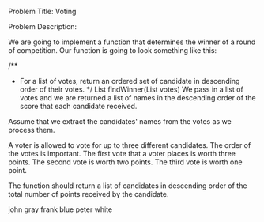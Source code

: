
Problem Title: Voting

Problem Description:

We are going to implement a function that determines the winner of a round of competition. Our function is going to look something like this:


/**
* For a list of votes, return an ordered set of candidate in descending order of their votes.
  */
  List<String> findWinner(List<Vote> votes)
  We pass in a list of votes and we are returned a list of names in the descending order of the score that each candidate received.

Assume that we extract the candidates' names from the votes as we process them.

A voter is allowed to vote for up to three different candidates. The order of the votes is important. The first vote that a voter places is worth three points. The second vote is worth two points. The third vote is worth one point.

The function should return a list of candidates in descending order of the total number of points received by the candidate.




john gray
frank blue
peter white